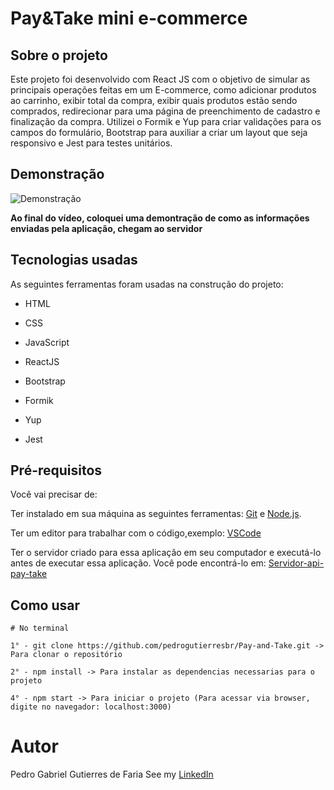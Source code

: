 # Pay&Take mini e-commerce

## Sobre o projeto

Este projeto foi desenvolvido com React JS com o objetivo de simular as principais operações feitas em um E-commerce, como adicionar produtos ao carrinho, exibir total da compra, exibir quais produtos estão sendo comprados, redirecionar para uma página de preenchimento de cadastro e finalização da compra. Utilizei o Formik e Yup para criar validações para os campos do formulário, Bootstrap para auxiliar a criar um layout que seja responsivo e Jest para testes unitários.

## Demonstração

![Demonstração](https://github.com/pedrogutierresbr/Pay-and-Take/blob/main/public/assets/gif-desktop.gif?raw=true)

**Ao final do vídeo, coloquei uma demontração de como as informações enviadas pela aplicação, chegam ao servidor**

## Tecnologias usadas

As seguintes ferramentas foram usadas na construção do projeto:

-   HTML

-   CSS

-   JavaScript

-   ReactJS

-   Bootstrap

-   Formik

-   Yup

-   Jest

## Pré-requisitos

Você vai precisar de:

Ter instalado em sua máquina as seguintes ferramentas: [Git](https://git-scm.com/) e [Node.js](https://nodejs.org/en/).

Ter um editor para trabalhar com o código,exemplo: [VSCode](https://code.visualstudio.com/)

Ter o servidor criado para essa aplicação em seu computador e executá-lo antes de executar essa aplicação. Você pode encontrá-lo em: [Servidor-api-pay-take](https://github.com/pedrogutierresbr/servidor-api-pay-take)

## Como usar

```
# No terminal

1° - git clone https://github.com/pedrogutierresbr/Pay-and-Take.git -> Para clonar o repositório

2° - npm install -> Para instalar as dependencias necessarias para o projeto

4° - npm start -> Para iniciar o projeto (Para acessar via browser, digite no navegador: localhost:3000)
```

# Autor

Pedro Gabriel Gutierres de Faria
See my [LinkedIn](https://www.linkedin.com/in/pedro-gutierres/)
